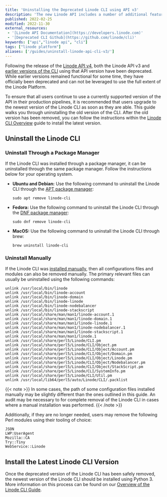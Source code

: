 ```yaml
---
title: 'Uninstalling the Deprecated Linode CLI using API v3'
description: 'The new Linode API includes a number of additional features and changes from previous API versions. This guide is intended to help existing users uninstall the previous version of the CLI in preparation of upgrading to the new version of the CLI using APIv4.'
published: 2022-02-25
modified: 2022-11-30
external_resources:
 - '[Linode API Documentation](https://developers.linode.com)'
 - '[Deprecated CLI Github](https://github.com/linode/cli)'
keywords: ["api","linode api", "cli"]
tags: ["linode platform"]
aliases: ['/guides/uninstall-linode-api-cli-v3/']
---
```


Following the release of the [Linode API v4](/docs/api/), both the Linode API v3 and [earlier versions of the CLI](/docs/products/tools/cli/guides/cli-v3/) using that API version have been deprecated. While earlier versions remained functional for some time, they have officially been deprecated and can not be leveraged to use the full extent of the Linode Platform.

To ensure that all users continue to use a currently supported version of the API in their production pipelines, it is recommended that users upgrade to the newest version of the Linode CLI as soon as they are able. This guide walks you through uninstalling the old version of the CLI. After the old version has been removed, you can follow the instructions within the [Linode CLI Overview](/docs/products/tools/cli/guides/install/) guide to install the latest version.

## Uninstall the Linode CLI

### Uninstall Through a Package Manager

If the Linode CLI was installed through a package manager, it can be uninstalled through the same package manager. Follow the instructions below for your operating system.

- **Ubuntu and Debian:** Use the following command to uninstall the Linode CLI through the [APT package manager](/docs/guides/apt-package-manager/):

    ```command
    sudo apt remove linode-cli
    ```

- **Fedora:** Use the following command to uninstall the Linode CLI through the [DNF package manager](/docs/guides/dnf-package-manager/):

    ```command
    sudo dnf remove linode-cli
    ```

- **MacOS:** Use the following command to uninstall the Linode CLI through brew:

    ```command
    brew uninstall linode-cli
    ```

### Uninstall Manually

If the Linode CLI was [installed manually](/docs/products/tools/cli/guides/cli-v3/#manual-installation-for-linux-all-distros), then all configurations files and modules can also be removed manually. The primary relevant files can usually be uninstalled using the following commands:

```command
unlink /usr/local/bin/linode
unlink /usr/local/bin/linode-account
unlink /usr/local/bin/linode-domain
unlink /usr/local/bin/linode-linode
unlink /usr/local/bin/linode-nodebalancer
unlink /usr/local/bin/linode-stackscript
unlink /usr/local/share/man/man1/linode-account.1
unlink /usr/local/share/man/man1/linode-domain.1
unlink /usr/local/share/man/man1/linode-linode.1
unlink /usr/local/share/man/man1/linode-nodebalancer.1
unlink /usr/local/share/man/man1/linode-stackscript.1
unlink /usr/local/share/man/man1/linode.1
unlink /usr/local/share/perl5/Linode/CLI.pm
unlink /usr/local/share/perl5/Linode/CLI/Object.pm
unlink /usr/local/share/perl5/Linode/CLI/Object/Account.pm
unlink /usr/local/share/perl5/Linode/CLI/Object/Domain.pm
unlink /usr/local/share/perl5/Linode/CLI/Object/Linode.pm
unlink /usr/local/share/perl5/Linode/CLI/Object/Nodebalancer.pm
unlink /usr/local/share/perl5/Linode/CLI/Object/StackScript.pm
unlink /usr/local/share/perl5/Linode/CLI/SystemInfo.pm
unlink /usr/local/share/perl5/Linode/CLI/Util.pm
unlink /usr/local/lib64/perl5/auto/Linode/CLI/.packlist
```

{{< note >}}
In some cases, the path of some configuration files installed manually may be slightly different than the ones outlined in this guide. An audit may be necessary to for complete removal of the Linode CLI in cases where a manual installation was performed.
{{< /note >}}

Additionally, if they are no longer needed, users may remove the following Perl modules using their tooling of choice:

```command
JSON
LWP:UserAgent
Mozilla::CA
Try::Tiny
WebService::Linode
```

## Install the Latest Linode CLI Version

Once the deprecated version of the Linode CLI has been safely removed, the newest version of the Linode CLI should be installed using Python 3. More information on this process can be found on our [Overview of the Linode CLI Guide](/docs/products/tools/cli/get-started/).